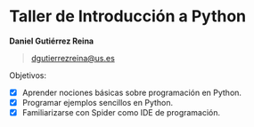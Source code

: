 # Taller de Introducción a Python

**Daniel Gutiérrez Reina**

> dgutierrezreina@us.es

Objetivos:

- [x] Aprender nociones básicas sobre programación en Python.
- [x] Programar ejemplos sencillos en Python.
- [x] Familiarizarse con Spider como IDE de programación.
